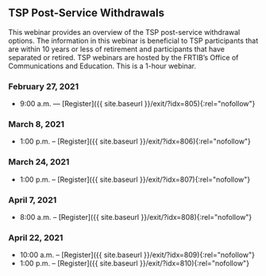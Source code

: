 ## TSP Post-Service Withdrawals

This webinar provides an overview of the TSP post-service withdrawal options. The information in this webinar is beneficial to TSP participants that are within 10 years or less of retirement and participants that have separated or retired. TSP webinars are hosted by the FRTIB’s Office of Communications and Education. This is a 1-hour webinar.

### February 27, 2021

- 9:00 a.m. — [Register]({{ site.baseurl }}/exit/?idx=805){:rel="nofollow"}

### March 8, 2021

- 1:00 p.m. – [Register]({{ site.baseurl }}/exit/?idx=806){:rel="nofollow"}

### March 24, 2021

- 1:00 p.m. – [Register]({{ site.baseurl }}/exit/?idx=807){:rel="nofollow"}

### April 7, 2021

- 8:00 a.m. – [Register]({{ site.baseurl }}/exit/?idx=808){:rel="nofollow"}

### April 22, 2021

- 10:00 a.m. – [Register]({{ site.baseurl }}/exit/?idx=809){:rel="nofollow"}
- 1:00 p.m. – [Register]({{ site.baseurl }}/exit/?idx=810){:rel="nofollow"}
